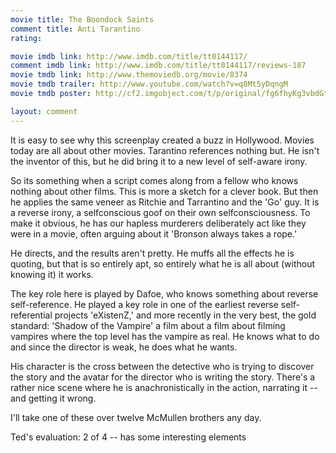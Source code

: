 ```yaml
---
movie title: The Boondock Saints
comment title: Anti Tarantino
rating: 

movie imdb link: http://www.imdb.com/title/tt0144117/
comment imdb link: http://www.imdb.com/title/tt0144117/reviews-187
movie tmdb link: http://www.themoviedb.org/movie/8374
movie tmdb trailer: http://www.youtube.com/watch?v=q8Mt5yDqngM
movie tmdb poster: http://cf2.imgobject.com/t/p/original/fg6fhyKg3vbdGtnf9Hq27Q5gS3r.jpg

layout: comment
---
```


It is easy to see why this screenplay created a buzz in Hollywood. Movies today are all about other movies. Tarantino references nothing but. He isn't the inventor of this, but he did bring it to a new level of self-aware irony.

So its something when a script comes along from a fellow who knows nothing about other films. This is more a sketch for a clever book. But then he applies the same veneer as Ritchie and Tarrantino and the 'Go' guy. It is a reverse irony, a selfconscious goof on their own selfconsciousness. To make it obvious, he has our hapless murderers deliberately act like they were in a movie, often arguing about it 'Bronson always takes a rope.'

He directs, and the results aren't pretty. He muffs all the effects he is quoting, but that is so entirely apt, so entirely what he is all about (without knowing it) it works.

The key role here is played by Dafoe, who knows something about reverse self-reference. He played a key role in one of the earliest reverse self-referential projects 'eXistenZ,' and more recently in the very best, the gold standard: 'Shadow of the Vampire' a film about a film about filming vampires where the top level has the vampire as real. He knows what to do and since the director is weak, he does what he wants.

His character is the cross between the detective who is trying to discover the story and the avatar for the director who is writing the story. There's a rather nice scene where he is anachronistically in the action, narrating it -- and getting it wrong.

I'll take one of these over twelve McMullen brothers any day.

Ted's evaluation: 2 of 4 -- has some interesting elements